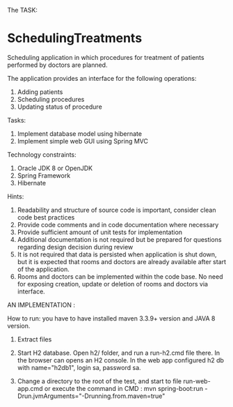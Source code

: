 The TASK: 

# SchedulingTreatments
Scheduling application in which procedures for treatment of patients performed by doctors are planned.

The application provides an interface for the following operations:
1. Adding patients
2. Scheduling procedures
3. Updating status of procedure

Tasks:
1. Implement database model using hibernate
2. Implement simple web GUI using Spring MVC

Technology constraints:
1. Oracle JDK 8 or OpenJDK
2. Spring Framework
3. Hibernate

Hints:
1. Readability and structure of source code is important, consider clean code best practices
2. Provide code comments and in code documentation where necessary
3. Provide sufficient amount of unit tests for implementation
4. Additional documentation is not required but be prepared for questions regarding design decision during review 
5. It is not required that data is persisted when application is shut down, but it is expected that rooms and doctors are already available after start of the application.
6. Rooms and doctors can be implemented within the code base. No need for exposing creation, update or deletion of rooms and doctors via interface.

AN IMPLEMENTATION : 

How to run: 
you have to have installed maven 3.3.9+ version and JAVA 8 version.

1) Extract files 

2) Start H2 database. Open h2/ folder, and run a run-h2.cmd file there. In the browser can opens an H2 console.
In the web app configured h2 db with name="h2db1", login sa, password sa. 

3) Change a directory to the root of the test, and start to file run-web-app.cmd or execute the command in CMD : mvn spring-boot:run -Drun.jvmArguments="-Drunning.from.maven=true"
